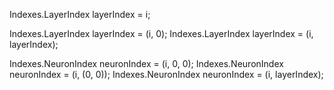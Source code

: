 ﻿Indexes.LayerIndex layerIndex = i;

Indexes.LayerIndex layerIndex = (i, 0);
Indexes.LayerIndex layerIndex = (i, layerIndex);

Indexes.NeuronIndex neuronIndex = (i, 0, 0);
Indexes.NeuronIndex neuronIndex = (i, (0, 0));
Indexes.NeuronIndex neuronIndex = (i, layerIndex);